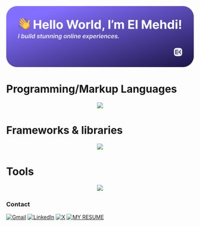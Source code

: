 <img title="a title" alt="Alt text" src="./github_banner.png">

<h1>
Programming/Markup Languages
</h1>
<p align="center">
  <a href="https://skillicons.dev">
    <img src="https://skillicons.dev/icons?i=c,cpp,python,js,ts,html,css" />
  </a>
</p>

<h1>
Frameworks & libraries
</h1>
<p align="center">
  <a href="https://skillicons.dev">
    <img src="https://skillicons.dev/icons?i=react,next,django,prisma,tailwind" />
  </a>
</p>

<h1>
Tools
</h1>
<p align="center">
  <a href="https://skillicons.dev">
    <img src="https://skillicons.dev/icons?i=docker,bash,vim,vscode,figma" />
  </a>
</p>

<h3>
Contact
</h3>

[![Gmail](https://img.shields.io/badge/Gmail-D14836?style=for-the-badge&logo=gmail&logoColor=white)](mailto:elmehdi.kenane@gmail.com)
[![LinkedIn](https://img.shields.io/badge/linkedin-%230077B5.svg?style=for-the-badge&logo=linkedin&logoColor=white)](https://www.linkedin.com/in/el-mehdi-ken%C3%A2ne-b32036329/)
[![X](https://img.shields.io/badge/X-%23000000.svg?style=for-the-badge&logo=X&logoColor=white)](https://x.com/ekenane22)
[![MY RESUME](https://img.shields.io/badge/MY_RESUME-836FFF?style=for-the-badge)](https://www.youtube.com/)
